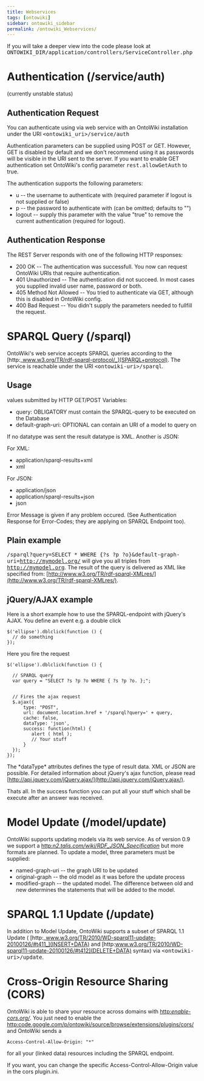 ```yaml
---
title: Webservices
tags: [ontowiki]
sidebar: ontowiki_sidebar
permalink: /ontowiki_Webservices/
---
```

If you will take a deeper view into the code please look at <tt>ONTOWIKI_DIR/application/controllers/ServiceController.php</tt>

# Authentication (/service/auth)

(currently unstable status)

## Authentication Request

You can authenticate using via web service with an OntoWiki installation under the URI <tt>&lt;ontowiki_uri&gt;/service/auth</tt>

Authentication parameters can be supplied using POST or GET. However, GET is disabled by default and we don't recommend using it as passwords will be visible in the URI sent to the server. If you want to enable GET authentication set OntoWiki's config parameter <tt>rest.allowGetAuth</tt> to true.

The authentication supports the following parameters:

- u -- the username to authenticate with (required parameter if logout is not supplied or false)
- p -- the password to authenticate with (can be omitted; defaults to "")
- logout -- supply this parameter with the value "true" to remove the current authentication (required for logout).

## Authentication Response

The REST Server responds with one of the following HTTP responses:

- 200 OK -- The authentication was successfull. You now can request OntoWiki URIs that require authentication.
- 401 Unauthorized -- The authentication did not succeed. In most cases you supplied invalid user name, password or both.
- 405 Method Not Allowed -- You tried to authenticate via GET, although this is disabled in OntoWiki config.
- 400 Bad Request -- You didn't supply the parameters needed to fullfill the request.

# SPARQL Query (/sparql)

OntoWiki's web service accepts SPARQL queries according to the [http:_www.w3.org/TR/rdf-sparql-protocol/_](SPARQL+protocol). The service is reachable under the URI <tt>&lt;ontowiki-uri&gt;/sparql</tt>.

## Usage

values submitted by HTTP GET/POST Variables:

- query: OBLIGATORY must contain the SPARQL-query to be executed on the Database
- default-graph-uri: OPTIONAL can contain an URI of a model to query on

If no datatype was sent the result datatype is XML. Another is JSON:

For XML:

- application/sparql-results+xml
- xml

For JSON:

- application/json
- application/sparql-results+json
- json

Error Message is given if any problem occured. (See Authentication Response for Error-Codes; they are applying on SPARQL Endpoint too).

## Plain example

<tt>/sparql?query=SELECT * WHERE {?s ?p ?o}&amp;default-graph-uri=http://mymodel.org/</tt> will give you all triples from <tt>http://mymodel.org</tt>. The result of the query is delivered as XML like specified from: [http://www.w3.org/TR/rdf-sparql-XMLres/](http://www.w3.org/TR/rdf-sparql-XMLres/).

## jQuery/AJAX example

Here is a short example how to use the SPARQL-endpoint with jQuery's AJAX. You define an event e.g. a double click

```
$('ellipse').dblclick(function () {
  // do something
});
```

Here you fire the request

```
$('ellipse').dblclick(function () {

  // SPARQL query
  var query = "SELECT ?s ?p ?o WHERE { ?s ?p ?o. };";
  
  
  // Fires the ajax request
  $.ajax({
      type: "POST",
      url: document.location.href + '/sparql?query=' + query,
      cache: false,
      dataType: 'json', 
      success: function(html) {
         alert ( html );
         // Your stuff
      }
  });
});
```

The \*dataType\* attributes defines the type of result data. XML or JSON are possible. For detailed information about jQuery's ajax function, please read [http://api.jquery.com/jQuery.ajax/](http://api.jquery.com/jQuery.ajax/).

Thats all. In the success function you can put all your stuff which shall be execute after an answer was received.

# Model Update (/model/update)

OntoWiki supports updating models via its web service. As of version 0.9 we support a [http:_n2.talis.com/wiki/RDF\_JSON\_Specification_](JSON+format) but more formats are planned. To update a model, three parameters must be supplied:

- named-graph-uri -- the graph URI to be updated
- original-graph -- the old model as it was before the update process 
- modified-graph -- the updated model. The difference between old and new determines the statements that will be added to the model.

# SPARQL 1.1 Update (/update)

In addition to Model Update, OntoWiki supports a subset of SPARQL 1.1 Update ( [http:_www.w3.org/TR/2010/WD-sparql11-update-20100126/#t411_](INSERT+DATA) and [http:www.w3.org/TR/2010/WD-sparql11-update-20100126/#t412](DELETE+DATA) syntax) via <tt>&lt;ontowiki-uri&gt;/update</tt>.

# Cross-Origin Resource Sharing (CORS)

OntoWiki is able to share your resource across domains with [http:_enable-cors.org/_](CORS). You just need to enable the [http:code.google.com/p/ontowiki/source/browse/extensions/plugins/cors/](cors+plugin) and OntoWiki sends a

```
Access-Control-Allow-Origin: "*"
```

for all your (linked data) resources including the SPARQL endpoint.

If you want, you can change the specific Access-Control-Allow-Origin value in the cors plugin.ini.

